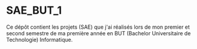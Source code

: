 # SAE_BUT_1

Ce dépôt contient les projets (SAE) que j'ai réalisés lors de mon premier et second semestre de ma première année en BUT (Bachelor Universitaire de Technologie) Informatique.
